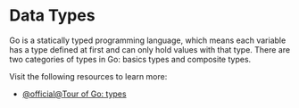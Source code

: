 # Data Types

Go is a statically typed programming language, which means each variable has a type defined at first and can only hold values with that type. There are two categories of types in Go: basics types and composite types.

Visit the following resources to learn more:

- [@official@Tour of Go: types](https://go.dev/tour/basics/11)
